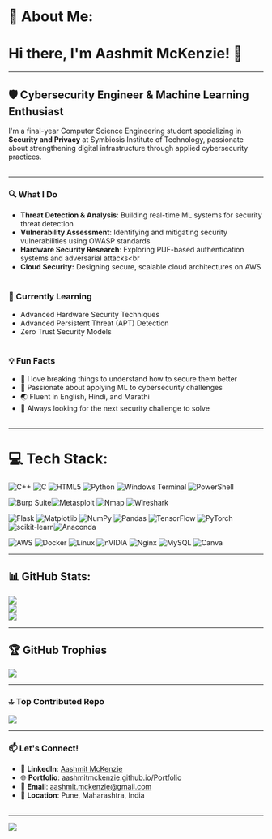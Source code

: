 # 💫 About Me:
# Hi there, I'm Aashmit McKenzie! 👋<br>

---

## 🛡️ Cybersecurity Engineer & Machine Learning Enthusiast<br>
I'm a final-year Computer Science Engineering student specializing in **Security and Privacy** at Symbiosis Institute of Technology, passionate about strengthening digital infrastructure through applied cybersecurity practices.<br><br>

---

### 🔍 What I Do<br>
- **Threat Detection & Analysis**: Building real-time ML systems for security threat detection<br>
- **Vulnerability Assessment**: Identifying and mitigating security vulnerabilities using OWASP standards<br>
- **Hardware Security Research**: Exploring PUF-based authentication systems and adversarial attacks<br
- **Cloud Security:** Designing secure, scalable cloud architectures on AWS<br><br>

### 🌱 Currently Learning<br>
- Advanced Hardware Security Techniques<br>
- Advanced Persistent Threat (APT) Detection<br>
- Zero Trust Security Models<br><br>

### 💡 Fun Facts<br>
- 🔐 I love breaking things to understand how to secure them better <br>
- 🤖 Passionate about applying ML to cybersecurity challenges<br>
- 🌏 Fluent in English, Hindi, and Marathi<br>
- 🎯 Always looking for the next security challenge to solve<br><br>

---

# 💻 Tech Stack:
![C++](https://img.shields.io/badge/c++-%2300599C.svg?style=for-the-badge&logo=c%2B%2B&logoColor=white) ![C](https://img.shields.io/badge/c-%2300599C.svg?style=for-the-badge&logo=c&logoColor=white) ![HTML5](https://img.shields.io/badge/html5-%23E34F26.svg?style=for-the-badge&logo=html5&logoColor=white) ![Python](https://img.shields.io/badge/python-3670A0?style=for-the-badge&logo=python&logoColor=ffdd54) ![Windows Terminal](https://img.shields.io/badge/Windows%20Terminal-%234D4D4D.svg?style=for-the-badge&logo=windows-terminal&logoColor=white) ![PowerShell](https://img.shields.io/badge/PowerShell-%235391FE.svg?style=for-the-badge&logo=powershell&logoColor=white)<br> 

![Burp Suite](https://img.shields.io/badge/-Burp%20Suite-FF6633?style=flat-square)![Metasploit](https://img.shields.io/badge/-Metasploit-2596CD?style=flat-square) ![Nmap](https://img.shields.io/badge/-Nmap-4682B4?style=flat-square) ![Wireshark](https://img.shields.io/badge/-Wireshark-1679A7?style=flat-square)<br>

![Flask](https://img.shields.io/badge/flask-%23000.svg?style=for-the-badge&logo=flask&logoColor=white) ![Matplotlib](https://img.shields.io/badge/Matplotlib-%23ffffff.svg?style=for-the-badge&logo=Matplotlib&logoColor=black) ![NumPy](https://img.shields.io/badge/numpy-%23013243.svg?style=for-the-badge&logo=numpy&logoColor=white) ![Pandas](https://img.shields.io/badge/pandas-%23150458.svg?style=for-the-badge&logo=pandas&logoColor=white) ![TensorFlow](https://img.shields.io/badge/TensorFlow-%23FF6F00.svg?style=for-the-badge&logo=TensorFlow&logoColor=white) ![PyTorch](https://img.shields.io/badge/PyTorch-%23EE4C2C.svg?style=for-the-badge&logo=PyTorch&logoColor=white) ![scikit-learn](https://img.shields.io/badge/scikit--learn-%23F7931E.svg?style=for-the-badge&logo=scikit-learn&logoColor=white)![Anaconda](https://img.shields.io/badge/Anaconda-%2344A833.svg?style=for-the-badge&logo=anaconda&logoColor=white)<br>

![AWS](https://img.shields.io/badge/-AWS-232F3E?style=flat-square&logo=amazon-aws&logoColor=white) ![Docker](https://img.shields.io/badge/-Docker-2496ED?style=flat-square&logo=docker&logoColor=white) ![Linux](https://img.shields.io/badge/-Linux-FCC624?style=flat-square&logo=linux&logoColor=black) ![nVIDIA](https://img.shields.io/badge/cuda-000000.svg?style=for-the-badge&logo=nVIDIA&logoColor=green) ![Nginx](https://img.shields.io/badge/nginx-%23009639.svg?style=for-the-badge&logo=nginx&logoColor=white) ![MySQL](https://img.shields.io/badge/mysql-4479A1.svg?style=for-the-badge&logo=mysql&logoColor=white) ![Canva](https://img.shields.io/badge/Canva-%2300C4CC.svg?style=for-the-badge&logo=Canva&logoColor=white) <br>

---

## 📊 GitHub Stats:
![](https://github-readme-stats.vercel.app/api?username=AashmitMckenzie&theme=gotham&hide_border=true&include_all_commits=false&count_private=false)<br/>
![](https://nirzak-streak-stats.vercel.app/?user=AashmitMckenzie&theme=gotham&hide_border=true)<br/>
![](https://github-readme-stats.vercel.app/api/top-langs/?username=AashmitMckenzie&theme=gotham&hide_border=true&include_all_commits=false&count_private=false&layout=compact)<br>

---
## 🏆 GitHub Trophies
![](https://github-profile-trophy.vercel.app/?username=AashmitMckenzie&theme=gotham&no-frame=false&no-bg=true&margin-w=4)<br>

---
### 🔝 Top Contributed Repo
![](https://github-contributor-stats.vercel.app/api?username=AashmitMckenzie&limit=5&theme=dark&combine_all_yearly_contributions=true)<br>

---
### 📫 Let's Connect!<br>
- 💼 **LinkedIn**: [Aashmit McKenzie](https://www.linkedin.com/in/aashmit-mckenzie-880a11253)<br>
- 🌐 **Portfolio**: [aashmitmckenzie.github.io/Portfolio](https://aashmitmckenzie.github.io/Portfolio/)<br>
- 📧 **Email**: aashmit.mckenzie@gmail.com<br>
- 📍 **Location**: Pune, Maharashtra, India<br><br>

---
[![](https://visitcount.itsvg.in/api?id=AashmitMckenzie&icon=1&color=3)](https://visitcount.itsvg.in)

<!-- Proudly created with GPRM ( https://gprm.itsvg.in ) -->
